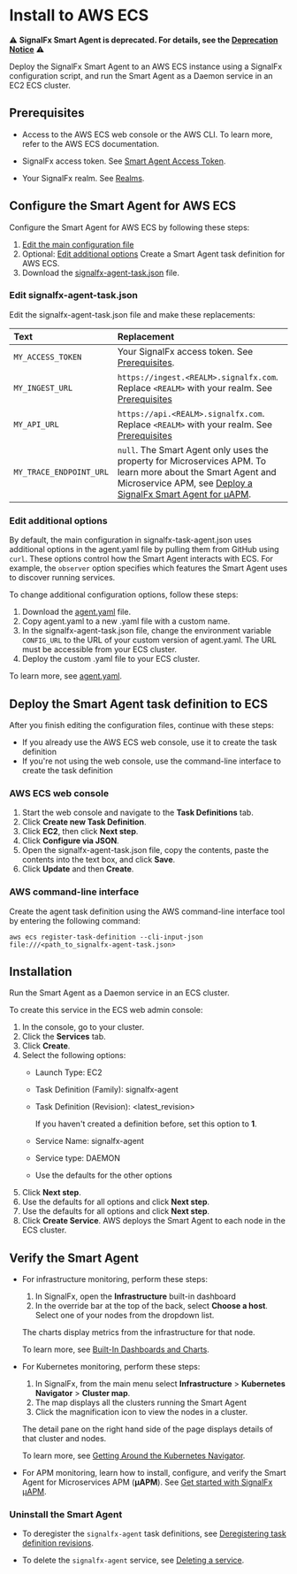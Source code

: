 # Install to AWS ECS

:warning: **SignalFx Smart Agent is deprecated. For details, see the [Deprecation Notice](./smartagent-deprecation-notice.md)** :warning:

Deploy the SignalFx Smart Agent to an AWS ECS instance using a SignalFx
configuration script, and run the Smart Agent as a Daemon service in an
EC2 ECS cluster.

## Prerequisites

* Access to the AWS ECS web console or the AWS CLI.
  To learn more, refer to the AWS ECS documentation.

* SignalFx access token. See [Smart Agent Access Token](../../../_sidebars-and-includes/smart-agent-access-token.html).
* Your SignalFx realm. See [Realms](../../../_sidebars-and-includes/smart-agent-realm-note.html).

## Configure the Smart Agent for AWS ECS

Configure the Smart Agent for AWS ECS by following these steps:

1. [Edit the main configuration file](#edit-the-main-configuration-file)
2. Optional: [Edit additional options](#edit-additional-options)
   Create a Smart Agent task definition for AWS ECS.
3. Download the [signalfx-agent-task.json](https://github.com/signalfx/signalfx-agent/tree/main/deployments/ecs/signalfx-agent-task.json) file.

### Edit signalfx-agent-task.json

Edit the signalfx-agent-task.json file and make these replacements:

| Text                    | Replacement                                                                                                                                                                                                                                                     |
|:------------------------|:----------------------------------------------------------------------------------------------------------------------------------------------------------------------------------------------------------------------------------------------------------------|
| `MY_ACCESS_TOKEN`       | Your SignalFx access token. See [Prerequisites](#prerequisites).                                                                                                                                                                                                |
| `MY_INGEST_URL`         | `https://ingest.<REALM>.signalfx.com`. Replace `<REALM>` with your realm. See [Prerequisites](#prerequisites)                                                                                                                                                   |
| `MY_API_URL`            | `https://api.<REALM>.signalfx.com`. Replace `<REALM>` with your realm. See [Prerequisites](#prerequisites)                                                                                                                                                      |
| `MY_TRACE_ENDPOINT_URL` | `null`. The Smart Agent only uses the property for Microservices APM. To learn more about the Smart Agent and Microservice APM, see [Deploy a SignalFx Smart Agent for µAPM](https://docs.splunk.com/observability/gdi/smart-agent/smart-agent-resources.html). |

### Edit additional options

By default, the main configuration in signalfx-task-agent.json uses additional options in the
agent.yaml file by pulling them from GitHub using `curl`. These options control how the Smart Agent
interacts with ECS. For example, the `observer` option specifies which features the Smart Agent
uses to discover running services.

To change additional configuration options, follow these steps:

1. Download the [agent.yaml](https://github.com/signalfx/signalfx-agent/blob/main/deployments/ecs/agent.yaml) file.
2. Copy agent.yaml to a new .yaml file with a custom name.
3. In the signalfx-agent-task.json file, change the environment variable `CONFIG_URL` to the URL of your
   custom version of agent.yaml. The URL must be accessible from your ECS cluster.
4. Deploy the custom .yaml file to your ECS cluster.

To learn more, see [agent.yaml](https://github.com/signalfx/signalfx-agent/blob/main/deployments/ecs/agent.yaml).

## Deploy the Smart Agent task definition to ECS

After you finish editing the configuration files, continue with these steps:

* If you already use the AWS ECS web console, use it to create the task definition
* If you're not using the web console, use the command-line interface to create the task definition

### AWS ECS web console

1. Start the web console and navigate to the **Task Definitions** tab.
2. Click **Create new Task Definition**.
3. Click **EC2**, then click **Next step**.
4. Click **Configure via JSON**.
5. Open the signalfx-agent-task.json file, copy the contents, paste the contents into the text box, and click **Save**.
6. Click **Update** and then **Create**.

### AWS command-line interface

Create the agent task definition using the AWS command-line interface tool by entering the following command:

```
aws ecs register-task-definition --cli-input-json file:///<path_to_signalfx-agent-task.json>
```

## Installation

Run the Smart Agent as a Daemon service in an ECS cluster.

To create this service in the ECS web admin console:

1. In the console, go to your cluster.
2. Click the **Services** tab.
3. Click **Create**.
4. Select the following options:
   - Launch Type: EC2
   - Task Definition (Family): signalfx-agent
   - Task Definition (Revision): <latest_revision>

     If you haven't created a definition before, set this option to **1**.

   - Service Name: signalfx-agent
   - Service type: DAEMON
   - Use the defaults for the other options
5. Click **Next step**.
6. Use the defaults for all options and click **Next step**.
7. Use the defaults for all options and click **Next step**.
8. Click **Create Service**. AWS deploys the Smart Agent to each node in  the ECS cluster.

## Verify the Smart Agent

* For infrastructure monitoring, perform these steps:
  1. In SignalFx, open the **Infrastructure** built-in dashboard
  2. In the override bar at the top of the back, select **Choose a
     host**. Select one of your nodes from the dropdown list.

  The charts display metrics from the infrastructure for that node.

  To learn more, see [Built-In Dashboards and Charts](https://docs.splunk.com/observability/data-visualization/dashboards/built-in-dashboards.html).

* For Kubernetes monitoring, perform these steps:
  1. In SignalFx, from the main menu select **Infrastructure** > **Kubernetes Navigator** > **Cluster map**.
  2. The map displays all the clusters running the Smart Agent
  3. Click the magnification icon to view the nodes in a cluster.

  The detail pane on the right hand side of the page displays details of that cluster and nodes.

  To learn more, see [Getting Around the Kubernetes Navigator](https://docs.splunk.com/observability/infrastructure/monitor/k8s.html).

* For APM monitoring, learn how to install, configure, and verify the Smart Agent for Microservices APM (**µAPM**). See
[Get started with SignalFx µAPM](https://docs.splunk.com/observability/apm/intro-to-apm.html#nav-Introduction-to-Splunk-APM).

### Uninstall the Smart Agent

- To deregister the `signalfx-agent` task definitions, see [Deregistering task definition revisions](https://docs.aws.amazon.com/AmazonECS/latest/developerguide/deregister-task-definition.html).

- To delete the `signalfx-agent` service, see [Deleting a service](https://docs.aws.amazon.com/AmazonECS/latest/developerguide/delete-service.html).
